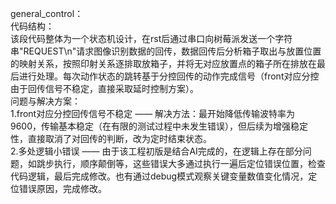 general\_control：<br>
代码结构：<br>
该段代码整体为一个状态机设计，在rst后通过串口向树莓派发送一个字符串"REQUEST\\n"请求图像识别数据的回传，数据回传后分析箱子取出与放置位置的映射关系，按照印射关系逐排取放箱子，并将无对应放置点的箱子所在排放在最后进行处理。每次动作状态的跳转基于分控回传的动作完成信号（front对应分控由于回传信号不稳定，直接采取延时控制方案）。<br>
问题与解决方案：<br>
1.front对应分控回传信号不稳定	——	解决方法：最开始降低传输波特率为9600，传输基本稳定（在有限的测试过程中未发生错误），但后续为增强稳定性，直接取消了对回传的判断，改为定时结束状态。<br>
2.多处逻辑小错误	——	由于该工程初版是结合AI完成的，在逻辑上存在部分问题，如跳步执行，顺序颠倒等，这些错误大多通过执行一遍后定位错误位置，检查代码逻辑，最后完成修改。也有通过debug模式观察关键变量数值变化情况，定位错误原因，完成修改。

